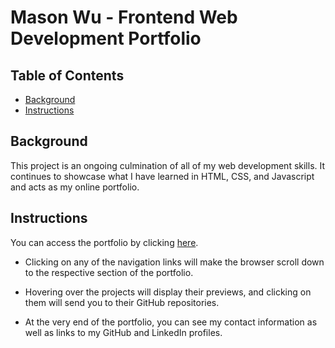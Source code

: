 # Mason Wu - Frontend Web Development Portfolio

## Table of Contents

* [Background](#background)
* [Instructions](#instructions)

## Background

This project is an ongoing culmination of all of my web development skills. It continues to showcase what I have learned in HTML, CSS, and Javascript and acts as my online portfolio.

## Instructions

You can access the portfolio by clicking [here](https://neocyte.github.io/Portfolio/).

* Clicking on any of the navigation links will make the browser scroll down to the respective section of the portfolio.

* Hovering over the projects will display their previews, and clicking on them will send you to their GitHub repositories.

* At the very end of the portfolio, you can see my contact information as well as links to my GitHub and LinkedIn profiles.
